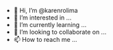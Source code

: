 - 👋 Hi, I’m @karenrolima
- 👀 I’m interested in ...
- 🌱 I’m currently learning ...
- 💞️ I’m looking to collaborate on ...
- 📫 How to reach me ...

<!---
karenrolima/karenrolima is a ✨ special ✨ repository because its `README.md` (this file) appears on your GitHub profile.
You can click the Preview link to take a look at your changes.
--->
